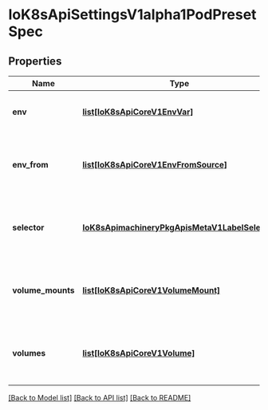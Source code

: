# IoK8sApiSettingsV1alpha1PodPresetSpec

## Properties
Name | Type | Description | Notes
------------ | ------------- | ------------- | -------------
**env** | [**list[IoK8sApiCoreV1EnvVar]**](IoK8sApiCoreV1EnvVar.md) | Env defines the collection of EnvVar to inject into containers. | [optional] 
**env_from** | [**list[IoK8sApiCoreV1EnvFromSource]**](IoK8sApiCoreV1EnvFromSource.md) | EnvFrom defines the collection of EnvFromSource to inject into containers. | [optional] 
**selector** | [**IoK8sApimachineryPkgApisMetaV1LabelSelector**](IoK8sApimachineryPkgApisMetaV1LabelSelector.md) | Selector is a label query over a set of resources, in this case pods. Required. | [optional] 
**volume_mounts** | [**list[IoK8sApiCoreV1VolumeMount]**](IoK8sApiCoreV1VolumeMount.md) | VolumeMounts defines the collection of VolumeMount to inject into containers. | [optional] 
**volumes** | [**list[IoK8sApiCoreV1Volume]**](IoK8sApiCoreV1Volume.md) | Volumes defines the collection of Volume to inject into the pod. | [optional] 

[[Back to Model list]](../README.md#documentation-for-models) [[Back to API list]](../README.md#documentation-for-api-endpoints) [[Back to README]](../README.md)


